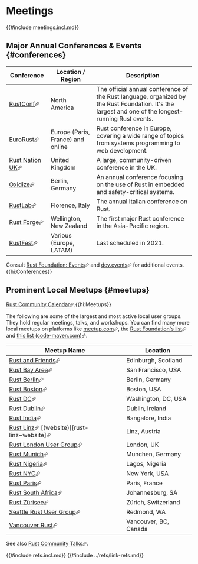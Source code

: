 # Meetings

{{#include meetings.incl.md}}

## Major Annual Conferences & Events {#conferences}

| Conference | Location / Region | Description |
|---|---|---|
| [RustConf](https://rustconf.com)⮳ | North America | The official annual conference of the Rust language, organized by the Rust Foundation. It's the largest and one of the longest-running Rust events. |
| [EuroRust](https://eurorust.eu/)⮳ | Europe (Paris, France) and online | Rust conference in Europe, covering a wide range of topics from systems programming to web development. |
| [Rust Nation UK](https://www.rustnationuk.com)⮳ | United Kingdom | A large, community-driven conference in the UK. |
| [Oxidize](https://oxidizeconf.com)⮳ | Berlin, Germany | An annual conference focusing on the use of Rust in embedded and safety-critical systems. |
| [RustLab](https://rustlab.it)⮳ | Florence, Italy | The annual Italian conference on Rust. |
| [Rust Forge](https://rustforgeconf.com)⮳ | Wellington, New Zealand | The first major Rust conference in the Asia-Pacific region. |
| [RustFest](https://rustfest.global)⮳ | Various (Europe, LATAM) | Last scheduled in 2021. |

Consult [Rust Foundation: Events](https://rustfoundation.org/event)⮳ and [dev.events](https://dev.events/rust)⮳ for additional events.{{hi:Conferences}}

## Prominent Local Meetups {#meetups}

[Rust Community Calendar](https://calendar.google.com/calendar/u/0/embed?src=apd9vmbc22egenmtu5l6c5jbfc@group.calendar.google.com&pli=1)⮳.{{hi:Meetups}}

The following are some of the largest and most active local user groups. They hold regular meetings, talks, and workshops. You can find many more local meetups on platforms like [meetup.com](https://meetup.com)⮳, the [Rust Foundation's list](https://prev.rust-lang.org/en-US/user-groups.html)⮳ and [this list (code-maven.com)](https://rust.code-maven.com/user-groups)⮳.

| Meetup Name | Location |
|---|---|
| [Rust and Friends](https://www.meetup.com/rust-and-friends)⮳ | Edinburgh, Scotland |
| [Rust Bay Area](https://www.meetup.com/Rust-Bay-Area)⮳ | San Francisco, USA |
| [Rust Berlin](https://www.meetup.com/Rust-Berlin)⮳ | Berlin, Germany |
| [Rust Boston](https://www.meetup.com/bostonrust/)⮳ | Boston, USA |
| [Rust DC](https://www.meetup.com/rustdc/)⮳ | Washington, DC, USA |
| [Rust Dublin](https://www.meetup.com/rust-dublin)⮳ | Dublin, Ireland |
| [Rust India](https://www.meetup.com/rustindia)⮳ | Bangalore, India |
| [Rust Linz](https://www.meetup.com/Rust-Linz)⮳ [(website)][rust-linz~website]⮳ | Linz, Austria |
| [Rust London User Group](https://www.meetup.com/rust-london-user-group)⮳ | London, UK |
| [Rust Munich](https://www.meetup.com/rust-munich)⮳ | Munchen, Germany |
| [Rust Nigeria](https://www.meetup.com/rust-meetup-group)⮳ | Lagos, Nigeria |
| [Rust NYC](https://www.meetup.com/rust-nyc)⮳ | New York, USA |
| [Rust Paris](https://www.meetup.com/Rust-Paris)⮳ | Paris, France |
| [Rust South Africa](https://www.meetup.com/Johannesburg-Rust-Meetup)⮳ | Johannesburg, SA |
| [Rust Zürisee](https://www.meetup.com/rust-zurich)⮳ | Zürich, Switzerland |
| [Seattle Rust User Group](https://www.meetup.com/seattle-rust-user-group)⮳ | Redmond, WA |
| [Vancouver Rust](https://www.meetup.com/vancouver-rust)⮳ | Vancouver, BC, Canada |

See also [Rust Community Talks](https://github.com/rust-community/talks)⮳.

{{#include refs.incl.md}}
{{#include ../refs/link-refs.md}}

<div class="hidden">
</div>
